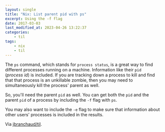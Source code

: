```yaml
---
layout: single
title: "Nix: List parent pid with ps"
excerpt: Using the -f flag
date: 2017-03-03
last_modified_at: 2023-04-26 13:22:37
categories:
    - til
tags:
    - nix
    - til
---
```


The `ps` command, which stands for `process status`, is a great way to find
different processes running on a machine. Information like their `pid`
(_process id_) is included. If you are tracking down a process to kill and
find that that process is an unkillable zombie, then you may need to
simultaneously kill the process' parent as well.

So, you'll need the parent `pid` as well. You can get both the `pid` and the
parent `pid` of a process by including the `-f` flag with `ps`.

You may also want to include the `-e` flag to make sure that information
about other users' processes is included in the results.

Via [jbranchaud/til](https://github.com/jbranchaud/til).
